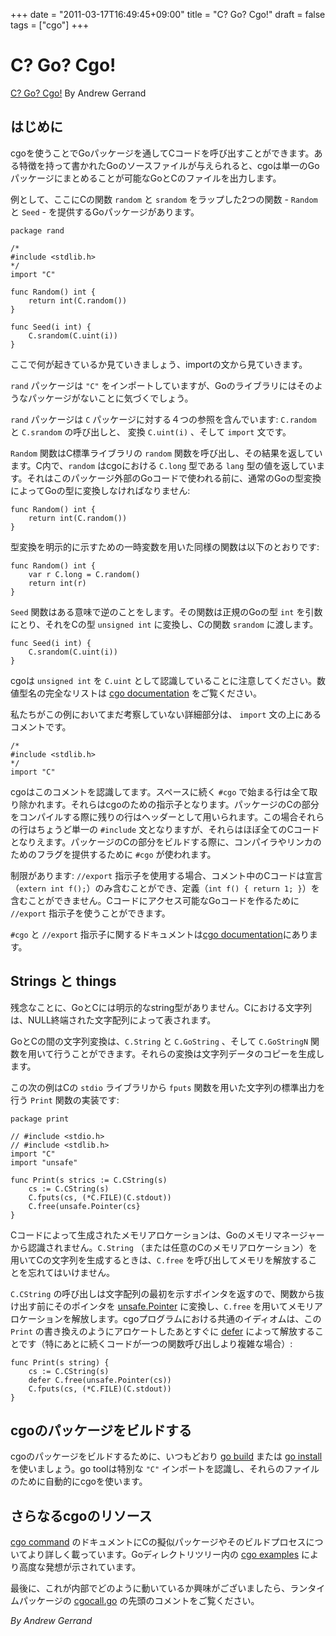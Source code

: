 +++
date = "2011-03-17T16:49:45+09:00"
title = "C? Go? Cgo!"
draft = false
tags = ["cgo"]
+++

# C? Go? Cgo!
[C? Go? Cgo!](https://blog.golang.org/c-go-cgo) By Andrew Gerrand

## はじめに

cgoを使うことでGoパッケージを通してCコードを呼び出すことができます。ある特徴を持って書かれたGoのソースファイルが与えられると、cgoは単一のGoパッケージにまとめることが可能なGoとCのファイルを出力します。

例として、ここにCの関数 `random` と `srandom` をラップした2つの関数 - `Random` と `Seed` - を提供するGoパッケージがあります。

```
package rand

/*
#include <stdlib.h>
*/
import "C"

func Random() int {
    return int(C.random())
}

func Seed(i int) {
    C.srandom(C.uint(i))
}
```

ここで何が起きているか見ていきましょう、importの文から見ていきます。

`rand` パッケージは `"C"` をインポートしていますが、Goのライブラリにはそのようなパッケージがないことに気づくでしょう。

`rand` パッケージは `C` パッケージに対する４つの参照を含んでいます: `C.random` と `C.srandom` の呼び出しと、 変換 `C.uint(i)` 、そして `import` 文です。

`Random` 関数はC標準ライブラリの `random` 関数を呼び出し、その結果を返しています。C内で、`random` はcgoにおける `C.long` 型である `lang` 型の値を返しています。それはこのパッケージ外部のGoコードで使われる前に、通常のGoの型変換によってGoの型に変換しなければなりません:

```
func Random() int {
    return int(C.random())
}
```

型変換を明示的に示すための一時変数を用いた同様の関数は以下のとおりです:

```
func Random() int {
    var r C.long = C.random()
    return int(r)
}
```

`Seed` 関数はある意味で逆のことをします。その関数は正規のGoの型 `int` を引数にとり、それをCの型 `unsigned int` に変換し、Cの関数 `srandom` に渡します。

```
func Seed(i int) {
    C.srandom(C.uint(i))
}
```

cgoは `unsigned int` を `C.uint` として認識していることに注意してください。数値型名の完全なリストは [cgo documentation](http://golang.org/cmd/cgo) をご覧ください。

私たちがこの例においてまだ考察していない詳細部分は、 `import` 文の上にあるコメントです。

```
/*
#include <stdlib.h>
*/
import "C"
```

cgoはこのコメントを認識してます。スペースに続く `#cgo` で始まる行は全て取り除かれます。それらはcgoのための指示子となります。パッケージのCの部分をコンパイルする際に残りの行はヘッダーとして用いられます。この場合それらの行はちょうど単一の `#include` 文となりますが、それらはほぼ全てのCコードとなりえます。パッケージのCの部分をビルドする際に、コンパイラやリンカのためのフラグを提供するために `#cgo` が使われます。

制限があります: `//export` 指示子を使用する場合、コメント中のCコードは宣言（`extern int f();`）のみ含むことができ、定義（`int f() { return 1; }`）を含むことができません。Cコードにアクセス可能なGoコードを作るために `//export` 指示子を使うことができます。

`#cgo` と `//export` 指示子に関するドキュメントは[cgo documentation](http://golang.org/cmd/cgo/)にあります。

## Strings と things

残念なことに、GoとCには明示的なstring型がありません。Cにおける文字列は、NULL終端された文字配列によって表されます。

GoとCの間の文字列変換は、`C.String` と `C.GoString` 、そして `C.GoStringN` 関数を用いて行うことができます。それらの変換は文字列データのコピーを生成します。

この次の例はCの `stdio` ライブラリから `fputs` 関数を用いた文字列の標準出力を行う `Print` 関数の実装です:

```
package print

// #include <stdio.h>
// #include <stdlib.h>
import "C"
import "unsafe"

func Print(s strics := C.CString(s)
    cs := C.CString(s)
    C.fputs(cs, (*C.FILE)(C.stdout))
    C.free(unsafe.Pointer(cs}
}
```

Cコードによって生成されたメモリアロケーションは、Goのメモリマネージャーから認識されません。`C.String` （または任意のCのメモリアロケーション）を用いてCの文字列を生成するときは、`C.free` を呼び出してメモリを解放することを忘れてはいけません。

`C.CString` の呼び出しは文字配列の最初を示すポインタを返すので、関数から抜け出す前にそのポインタを [unsafe.Pointer](http://golang.org/pkg/unsafe/#Pointer) に変換し、`C.free` を用いてメモリアロケーションを解放します。cgoプログラムにおける共通のイディオムは、この `Print` の書き換えのようにアロケートしたあとすぐに [defer](http://golang.org/doc/articles/defer_panic_recover.html) によって解放することです（特にあとに続くコードが一つの関数呼び出しより複雑な場合）:

```
func Print(s string) {
    cs := C.CString(s)
    defer C.free(unsafe.Pointer(cs))
    C.fputs(cs, (*C.FILE)(C.stdout))
}
```

## cgoのパッケージをビルドする

cgoのパッケージをビルドするために、いつもどおり [go build](http://golang.org/cmd/go/#Compile_packages_and_dependencies) または [go install](http://golang.org/cmd/go/#Compile_and_install_packages_and_dependencies) を使いましょう。go toolは特別な `"C"` インポートを認識し、それらのファイルのために自動的にcgoを使います。

## さらなるcgoのリソース

[cgo command](http://golang.org/cmd/cgo/) のドキュメントにCの擬似パッケージやそのビルドプロセスについてより詳しく載っています。Goディレクトリツリー内の [cgo examples](http://golang.org/misc/cgo/) により高度な発想が示されています。

最後に、これが内部でどのように動いているか興味がございましたら、ランタイムパッケージの [cgocall.go](https://golang.org/src/runtime/cgocall.go) の先頭のコメントをご覧ください。

*By Andrew Gerrand*
